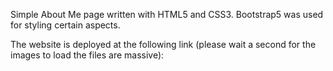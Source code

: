 Simple About Me page written with HTML5 and CSS3. Bootstrap5 was used for styling certain aspects.

The website is deployed at the following link (please wait a second for the images to load the files are massive):
